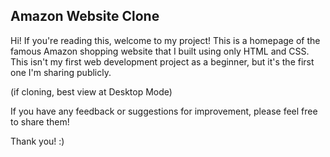 ## Amazon Website Clone

Hi! If you're reading this, welcome to my project! This is a homepage of the famous Amazon shopping website that I built using only HTML and CSS. This isn't my first web development project as a beginner, but it's the first one I'm sharing publicly.

(if cloning, best view at Desktop Mode)

If you have any feedback or suggestions for improvement, please feel free to share them!

Thank you! :)

